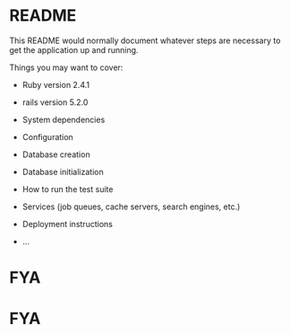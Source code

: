 # README

This README would normally document whatever steps are necessary to get the
application up and running.

Things you may want to cover:

* Ruby version 2.4.1
* rails version 5.2.0

* System dependencies

* Configuration

* Database creation

* Database initialization

* How to run the test suite

* Services (job queues, cache servers, search engines, etc.)

* Deployment instructions

* ...
# FYA
# FYA
